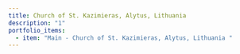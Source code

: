 ```yaml
---
title: Church of St. Kazimieras, Alytus, Lithuania
description: "1"
portfolio_items:
  - item: "Main - Church of St. Kazimieras, Alytus, Lithuania "
---
```

